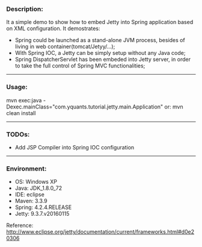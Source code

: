 <html>

<h3>Description:</h3>
<p>
It a simple demo to show how to embed Jetty into Spring application based on XML configuration. It demostrates:
<ul>
<li>Spring could be launched as a stand-alone JVM process, besides of living in web container(tomcat/Jetyy/...);
<li>With Spring IOC, a Jetty can be simply setup without any Java code;
<li>Spring DispatcherServlet has been embeded into Jetty server, in order to take the full control of Spring MVC functionalities;
</ul>

</p>

<hr>
<h3>Usage:</h3>
<p>
	mvn exec:java -Dexec.mainClass="com.yquants.tutorial.jetty.main.Application"
	or:
	mvn clean install
</p>

<hr/>
<h3>TODOs:</h3>
<ul>
<li>Add JSP Compiler into Spring IOC configuration</li>
</ul>

<hr/>
<h3>Environment:</h3>
<ul>
<li>OS: Windows XP</li>
<li>Java: JDK_1.8.0_72</li>
<li>IDE: eclipse</li>
<li>Maven: 3.3.9</li>
<li>Spring: 4.2.4.RELEASE</li>
<li>Jetty: 9.3.7.v20160115</li>
</ul>

Reference:
<a href="http://www.eclipse.org/jetty/documentation/current/frameworks.html#d0e20306">http://www.eclipse.org/jetty/documentation/current/frameworks.html#d0e20306</a>
</html>